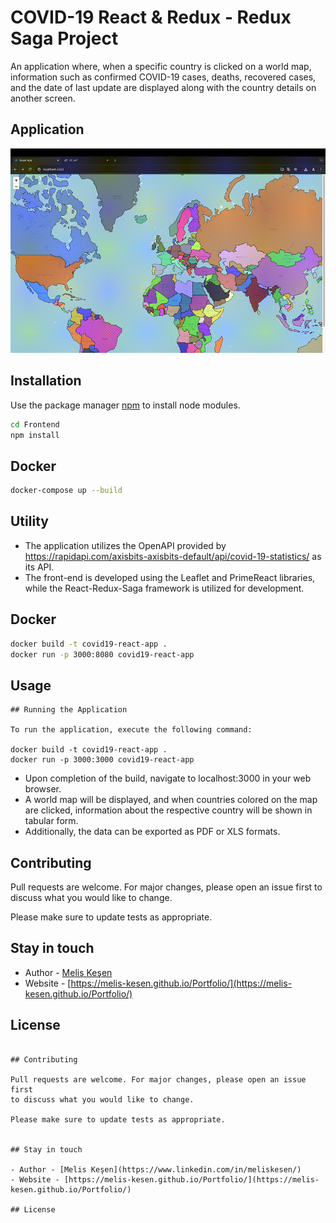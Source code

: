 # COVID-19 React & Redux - Redux Saga Project

An application where, when a specific country is clicked on a world map, information such as confirmed COVID-19 cases, deaths, recovered cases, and the date of last update are displayed along with the country details on another screen.

## Application
![](./covid.gif)

## Installation

Use the package manager [npm](https://www.npmjs.com) to install node modules.

```bash
cd Frontend
npm install 
```
## Docker

```bash
docker-compose up --build
```

## Utility
- The application utilizes the OpenAPI provided by https://rapidapi.com/axisbits-axisbits-default/api/covid-19-statistics/ as its API.
- The front-end is developed using the Leaflet and PrimeReact libraries, while the React-Redux-Saga framework is utilized for development.


## Docker

```bash
docker build -t covid19-react-app . 
docker run -p 3000:8080 covid19-react-app
```

## Usage

```text
## Running the Application

To run the application, execute the following command:

docker build -t covid19-react-app . 
docker run -p 3000:3000 covid19-react-app

```
- Upon completion of the build, navigate to localhost:3000 in your web browser.
- A world map will be displayed, and when countries colored on the map are clicked, information about the respective country will be shown in tabular form. 
- Additionally, the data can be exported as PDF or XLS formats.
## Contributing

Pull requests are welcome. For major changes, please open an issue first
to discuss what you would like to change.

Please make sure to update tests as appropriate.


## Stay in touch

- Author - [Melis Keşen](https://www.linkedin.com/in/meliskesen/)
- Website - [https://melis-kesen.github.io/Portfolio/](https://melis-kesen.github.io/Portfolio/)

## License


```

## Contributing

Pull requests are welcome. For major changes, please open an issue first
to discuss what you would like to change.

Please make sure to update tests as appropriate.


## Stay in touch

- Author - [Melis Keşen](https://www.linkedin.com/in/meliskesen/)
- Website - [https://melis-kesen.github.io/Portfolio/](https://melis-kesen.github.io/Portfolio/)

## License
